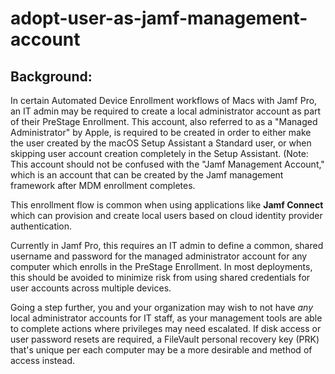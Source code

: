 # adopt-user-as-jamf-management-account

## Background:

In certain Automated Device Enrollment workflows of Macs with Jamf Pro, an IT admin may be required to create a local administrator account as part of their PreStage Enrollment. This account, also referred to as a "Managed Administrator" by Apple, is required to be created in order to either make the user created by the macOS Setup Assistant a Standard user, or when skipping user account creation completely in the Setup Assistant. (Note: This account should not be confused with the "Jamf Management Account," which is an account that can be created by the Jamf management framework after MDM enrollment completes.

This enrollment flow is common when using applications like **Jamf Connect** which can provision and create local users based on cloud identity provider authentication. 

Currently in Jamf Pro, this requires an IT admin to define a common, shared username and password for the managed administrator account for any computer which enrolls in the PreStage Enrollment. In most deployments, this should be avoided to minimize risk from using shared credentials for user accounts across multiple devices. 

Going a step further, you and your organization may wish to not have *any* local administrator accounts for IT staff, as your management tools are able to complete actions where privileges may need escalated. If disk access or user password resets are required, a FileVault personal recovery key (PRK) that's unique per each computer may be a more desirable and method of access instead.


